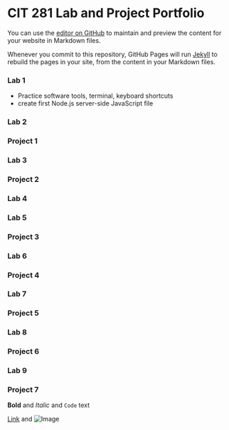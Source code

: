 # CIT 281 Lab and Project Portfolio

You can use the [editor on GitHub](https://github.com/killua-boop/killua-boop.github.io/edit/main/README.md) to maintain and preview the content for your website in Markdown files.

Whenever you commit to this repository, GitHub Pages will run [Jekyll](https://jekyllrb.com/) to rebuild the pages in your site, from the content in your Markdown files.

### Lab 1
  - Practice software tools, terminal, keyboard shortcuts
  - create first Node.js server-side JavaScript file
### Lab 2
 
### Project 1
### Lab 3
### Project 2
### Lab 4
### Lab 5
### Project 3
### Lab 6
### Project 4
### Lab 7
### Project 5
### Lab 8
### Project 6
### Lab 9
### Project 7

**Bold** and _Italic_ and `Code` text

[Link](url) and ![Image](src)
